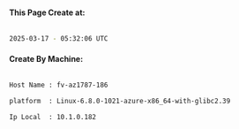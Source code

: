
   
#### This Page Create at:

```bash

2025-03-17 - 05:32:06 UTC

```

#### Create By Machine:

```bash

Host Name : fv-az1787-186

platform  : Linux-6.8.0-1021-azure-x86_64-with-glibc2.39

Ip Local  : 10.1.0.182

```

